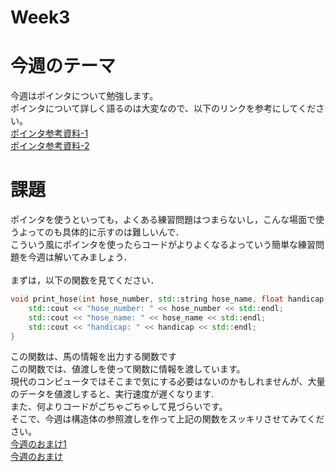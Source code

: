 # Week3
# 今週のテーマ
今週はポインタについて勉強します。<br>
ポインタについて詳しく語るのは大変なので、以下のリンクを参考にしてください。<br>
[ポインタ参考資料-1](https://bi.biopapyrus.jp/cpp/syntax/pointer.html)<br>
[ポインタ参考資料-2](https://qiita.com/yokoto/items/5672ff20b63815728d90)<br>
# 課題
ポインタを使うといっても，よくある練習問題はつまらないし，こんな場面で使うよってのも具体的に示すのは難しいんで．<br>
こういう風にポインタを使ったらコードがよりよくなるよっていう簡単な練習問題を今週は解いてみましょう．<br>
<br>
まずは，以下の関数を見てください．<br>
~~~cpp
void print_hose(int hose_number, std::string hose_name, float handicap){
    std::cout << "hose_number: " << hose_number << std::endl;
    std::cout << "hose_name: " << hose_name << std::endl;
    std::cout << "handicap: " << handicap << std::endl;
}
~~~
この関数は、馬の情報を出力する関数です<br>
この関数では、値渡しを使って関数に情報を渡しています。<br>
現代のコンピュータではそこまで気にする必要はないのかもしれませんが、大量のデータを値渡しすると、実行速度が遅くなります.<br>
また、何よりコードがごちゃごちゃして見づらいです。<br>
そこで、今週は構造体の参照渡しを作って上記の関数をスッキリさせてみてください。<br>
[今週のおまけ1](https://www.youtube.com/watch?v=TMFBHVxwpJQ)<br>
[今週のおまけ](https://www.youtube.com/watch?v=6FV5A_7Nwt4)<br>
